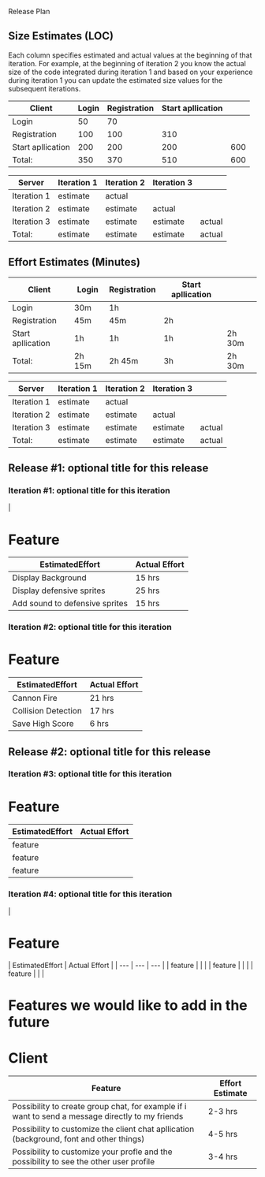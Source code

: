 Release Plan

## Size Estimates (LOC)

Each column specifies estimated and actual values at the beginning of that iteration. For example, at the beginning of iteration 2 you know the actual size of the code integrated during iteration 1 and based on your experience during iteration 1 you can update the estimated size values for the subsequent iterations.

| Client | Login | Registration | Start apllication | |
| --- | --- | --- | --- | --- |
| Login | 50 | 70 |   |
| Registration | 100 | 100 | 310 |
| Start apllication | 200 | 200 | 200 | 600 |
| Total: | 350 | 370 | 510 | 600 |

| Server | Iteration 1 | Iteration 2 | Iteration 3 | |
| --- | --- | --- | --- | --- |
| Iteration 1 | estimate | actual |   |
| Iteration 2 | estimate | estimate | actual |
| Iteration 3 | estimate | estimate | estimate | actual |
| Total: | estimate | estimate | estimate | actual |



## Effort Estimates (Minutes)

| Client | Login | Registration | Start apllication | |
| --- | --- | --- | --- | --- |
| Login | 30m | 1h |   |
| Registration | 45m | 45m | 2h |
| Start apllication | 1h | 1h | 1h | 2h 30m
| Total: | 2h 15m | 2h 45m | 3h | 2h 30m

| Server | Iteration 1 | Iteration 2 | Iteration 3 | |
| --- | --- | --- | --- | --- |
| Iteration 1 | estimate | actual |   |
| Iteration 2 | estimate | estimate | actual |
| Iteration 3 | estimate | estimate | estimate | actual |
| Total: | estimate | estimate | estimate | actual |

## Release #1: optional title for this release

### Iteration #1: optional title for this iteration

|
# Feature
| EstimatedEffort | Actual Effort |
| --- | --- |
| Display Background | 15 hrs | 20 hrs |
| Display defensive sprites | 25 hrs | 30 hrs |
| Add sound to defensive sprites | 15 hrs | 15 hrs |



### Iteration #2: optional title for this iteration

# Feature
 | EstimatedEffort | Actual Effort |
| --- | --- |
| Cannon Fire | 21 hrs |
| Collision Detection | 17 hrs |
| Save High Score | 6 hrs |

## Release #2: optional title for this release

### Iteration #3: optional title for this iteration
# Feature
 | EstimatedEffort | Actual Effort |
| --- | --- |
| feature |   |
| feature |   |
| feature |   |



### Iteration #4: optional title for this iteration

|
# Feature
| EstimatedEffort | Actual Effort |
| --- | --- | --- |
| feature |   |   |
| feature |   |   |
| feature |   |   |



# **Features we would like to add in the future**
# Client

| Feature | Effort Estimate |
| --- | --- |
| Possibility to create group chat, for example if i want to send a message directly to my friends | 2-3 hrs |
| Possibility to customize the client chat apllication (background, font and other things) | 4-5 hrs |
| Possibility to customize your profle and the possibility to see the other user profile | 3-4 hrs |
